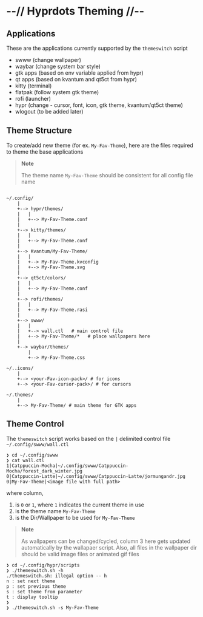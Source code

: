 # --// Hyprdots Theming //--

## Applications

These are the applications currently supported by the `themeswitch` script
- swww (change wallpaper)
- waybar (change system bar style)
- gtk apps (based on env variable applied from hypr)
- qt apps (based on kvantum and qt5ct from hypr)
- kitty (terminal)
- flatpak (follow system gtk theme)
- rofi (launcher)
- hypr (change - cursor, font, icon, gtk theme, kvantum/qt5ct theme)
- wlogout (to be added later)


## Theme Structure

To create/add new theme (for ex. `My-Fav-Theme`), here are the files required to theme the base applications

> **Note**
>
> The theme name `My-Fav-Theme` should be consistent for all config file name

```shell

~/.config/
    |
    +--> hypr/themes/
    |   |
    |   +--> My-Fav-Theme.conf
    |
    +--> kitty/themes/
    |   |
    |   +--> My-Fav-Theme.conf
    |
    +--> Kvantum/My-Fav-Theme/
    |   |
    |   +--> My-Fav-Theme.kvconfig
    |   +--> My-Fav-Theme.svg
    |
    +--> qt5ct/colors/
    |   |
    |   +--> My-Fav-Theme.conf
    |
    +--> rofi/themes/
    |   |
    |   +--> My-Fav-Theme.rasi
    |
    +--> swww/
    |   |
    |   +--> wall.ctl   # main control file
    |   +--> My-Fav-Theme/*   # place wallpapers here
    |
    +--> waybar/themes/
        |
        +--> My-Fav-Theme.css

~/..icons/
    |
    +--> <your-Fav-icon-pack>/ # for icons
    +--> <your-Fav-cursor-pack>/ # for cursors

~/.themes/
    |
    +--> My-Fav-Theme/ # main theme for GTK apps

```


## Theme Control

The `themeswitch` script works based on the `|` delimited control file `~/.config/swww/wall.ctl`

```shell
❯ cd ~/.config/swww
❯ cat wall.ctl
1|Catppuccin-Mocha|~/.config/swww/Catppuccin-Mocha/forest_dark_winter.jpg
0|Catppuccin-Latte|~/.config/swww/Catppuccin-Latte/jormungandr.jpg
0|My-Fav-Theme|<image file with full path>
```

where column,
1. is `0` or `1`, where `1` indicates the current theme in use
2. is the theme name `My-Fav-Theme`
3. is the Dir/Wallpaper to be used for `My-Fav-Theme` 

> **Note**
>
> As wallpapers can be changed/cycled, column 3 here gets updated automatically by the wallapaer script.
> Also, all files in the wallpaper dir should be valid image files or animated gif files

```shell
❯ cd ~/.config/hypr/scripts
❯ ./themeswitch.sh -h
./themeswitch.sh: illegal option -- h
n : set next theme
p : set previous theme
s : set theme from parameter
t : display tooltip
❯ 
❯ ./themeswitch.sh -s My-Fav-Theme
```
